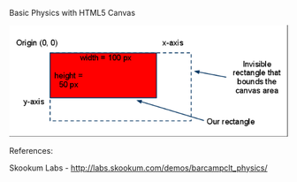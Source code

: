 Basic Physics with HTML5 Canvas

![HTML5 Canvas](HTML5CanvasRectangle.png)

References:

Skookum Labs - http://labs.skookum.com/demos/barcampclt_physics/

